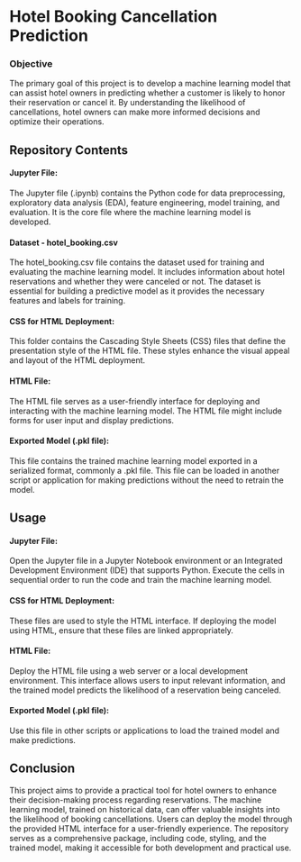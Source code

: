 # Hotel Booking Cancellation Prediction
### Objective
The primary goal of this project is to develop a machine learning model that can assist hotel owners in predicting whether a customer is likely to honor their reservation or cancel it. By understanding the likelihood of cancellations, hotel owners can make more informed decisions and optimize their operations.

## Repository Contents
#### Jupyter File: 
The Jupyter file (.ipynb) contains the Python code for data preprocessing, exploratory data analysis (EDA), feature engineering, model training, and evaluation. It is the core file where the machine learning model is developed.

#### Dataset - hotel_booking.csv
The hotel_booking.csv file contains the dataset used for training and evaluating the machine learning model. It includes information about hotel reservations and whether they were canceled or not. The dataset is essential for building a predictive model as it provides the necessary features and labels for training.

#### CSS for HTML Deployment: 
This folder contains the Cascading Style Sheets (CSS) files that define the presentation style of the HTML file. These styles enhance the visual appeal and layout of the HTML deployment.

#### HTML File: 
The HTML file serves as a user-friendly interface for deploying and interacting with the machine learning model. The HTML file might include forms for user input and display predictions.

#### Exported Model (.pkl file): 
This file contains the trained machine learning model exported in a serialized format, commonly a .pkl file. This file can be loaded in another script or application for making predictions without the need to retrain the model.

## Usage
#### Jupyter File: 
Open the Jupyter file in a Jupyter Notebook environment or an Integrated Development Environment (IDE) that supports Python. Execute the cells in sequential order to run the code and train the machine learning model.

#### CSS for HTML Deployment: 
These files are used to style the HTML interface. If deploying the model using HTML, ensure that these files are linked appropriately.

#### HTML File: 
Deploy the HTML file using a web server or a local development environment. This interface allows users to input relevant information, and the trained model predicts the likelihood of a reservation being canceled.

#### Exported Model (.pkl file): 
Use this file in other scripts or applications to load the trained model and make predictions.

## Conclusion
This project aims to provide a practical tool for hotel owners to enhance their decision-making process regarding reservations. The machine learning model, trained on historical data, can offer valuable insights into the likelihood of booking cancellations. Users can deploy the model through the provided HTML interface for a user-friendly experience. The repository serves as a comprehensive package, including code, styling, and the trained model, making it accessible for both development and practical use. 
